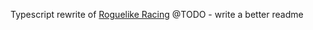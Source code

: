 Typescript rewrite of [Roguelike Racing](https://roguelikeracing.com)
@TODO - write a better readme
